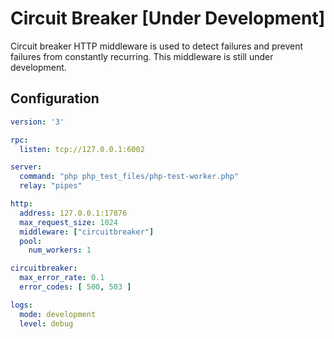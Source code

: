 # Circuit Breaker [Under Development]

Circuit breaker HTTP middleware is used to detect failures and prevent failures from constantly recurring.
This middleware is still under development.

## Configuration

```yaml
version: '3'

rpc:
  listen: tcp://127.0.0.1:6002

server:
  command: "php php_test_files/php-test-worker.php"
  relay: "pipes"

http:
  address: 127.0.0.1:17876
  max_request_size: 1024
  middleware: ["circuitbreaker"]
  pool:
    num_workers: 1

circuitbreaker:
  max_error_rate: 0.1
  error_codes: [ 500, 503 ]

logs:
  mode: development
  level: debug
```
